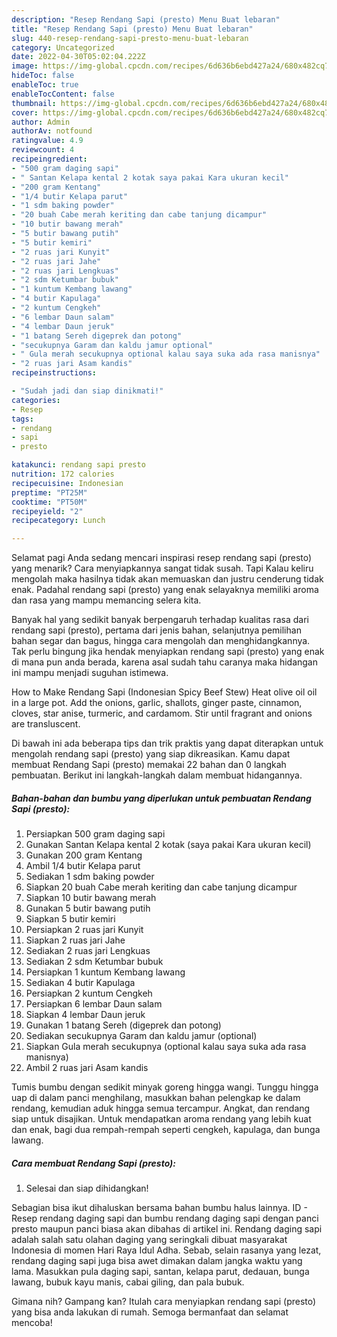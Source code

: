 ```yaml
---
description: "Resep Rendang Sapi (presto) Menu Buat lebaran"
title: "Resep Rendang Sapi (presto) Menu Buat lebaran"
slug: 440-resep-rendang-sapi-presto-menu-buat-lebaran
category: Uncategorized
date: 2022-04-30T05:02:04.222Z
image: https://img-global.cpcdn.com/recipes/6d636b6ebd427a24/680x482cq70/rendang-sapi-presto-foto-resep-utama.jpg
hideToc: false
enableToc: true
enableTocContent: false
thumbnail: https://img-global.cpcdn.com/recipes/6d636b6ebd427a24/680x482cq70/rendang-sapi-presto-foto-resep-utama.jpg
cover: https://img-global.cpcdn.com/recipes/6d636b6ebd427a24/680x482cq70/rendang-sapi-presto-foto-resep-utama.jpg
author: Admin
authorAv: notfound
ratingvalue: 4.9
reviewcount: 4
recipeingredient:
- "500 gram daging sapi"
- " Santan Kelapa kental 2 kotak saya pakai Kara ukuran kecil"
- "200 gram Kentang"
- "1/4 butir Kelapa parut"
- "1 sdm baking powder"
- "20 buah Cabe merah keriting dan cabe tanjung dicampur"
- "10 butir bawang merah"
- "5 butir bawang putih"
- "5 butir kemiri"
- "2 ruas jari Kunyit"
- "2 ruas jari Jahe"
- "2 ruas jari Lengkuas"
- "2 sdm Ketumbar bubuk"
- "1 kuntum Kembang lawang"
- "4 butir Kapulaga"
- "2 kuntum Cengkeh"
- "6 lembar Daun salam"
- "4 lembar Daun jeruk"
- "1 batang Sereh digeprek dan potong"
- "secukupnya Garam dan kaldu jamur optional"
- " Gula merah secukupnya optional kalau saya suka ada rasa manisnya"
- "2 ruas jari Asam kandis"
recipeinstructions:

- "Sudah jadi dan siap dinikmati!"
categories:
- Resep
tags:
- rendang
- sapi
- presto

katakunci: rendang sapi presto 
nutrition: 172 calories
recipecuisine: Indonesian
preptime: "PT25M"
cooktime: "PT50M"
recipeyield: "2"
recipecategory: Lunch

---
```



Selamat pagi Anda sedang mencari inspirasi resep rendang sapi (presto) yang menarik? Cara menyiapkannya sangat tidak susah. Tapi Kalau keliru mengolah maka hasilnya tidak akan memuaskan dan justru cenderung tidak enak. Padahal rendang sapi (presto) yang enak selayaknya memiliki aroma dan rasa yang mampu memancing selera kita.


Banyak hal yang sedikit banyak berpengaruh terhadap kualitas rasa dari rendang sapi (presto), pertama dari jenis bahan, selanjutnya pemilihan bahan segar dan bagus, hingga cara mengolah dan menghidangkannya. Tak perlu bingung jika hendak menyiapkan rendang sapi (presto) yang enak di mana pun anda berada, karena asal sudah tahu caranya maka hidangan ini mampu menjadi suguhan istimewa.

How to Make Rendang Sapi (Indonesian Spicy Beef Stew) Heat olive oil oil in a large pot. Add the onions, garlic, shallots, ginger paste, cinnamon, cloves, star anise, turmeric, and cardamom. Stir until fragrant and onions are transluscent.


Di bawah ini ada beberapa tips dan trik praktis yang dapat diterapkan untuk mengolah rendang sapi (presto) yang siap dikreasikan. Kamu dapat membuat Rendang Sapi (presto) memakai 22 bahan dan 0 langkah pembuatan. Berikut ini langkah-langkah dalam membuat hidangannya.

<!--inarticleads1-->

##### Bahan-bahan dan bumbu yang diperlukan untuk pembuatan Rendang Sapi (presto):

1. Persiapkan 500 gram daging sapi
1. Gunakan  Santan Kelapa kental 2 kotak (saya pakai Kara ukuran kecil)
1. Gunakan 200 gram Kentang
1. Ambil 1/4 butir Kelapa parut
1. Sediakan 1 sdm baking powder
1. Siapkan 20 buah Cabe merah keriting dan cabe tanjung dicampur
1. Siapkan 10 butir bawang merah
1. Gunakan 5 butir bawang putih
1. Siapkan 5 butir kemiri
1. Persiapkan 2 ruas jari Kunyit
1. Siapkan 2 ruas jari Jahe
1. Sediakan 2 ruas jari Lengkuas
1. Sediakan 2 sdm Ketumbar bubuk
1. Persiapkan 1 kuntum Kembang lawang
1. Sediakan 4 butir Kapulaga
1. Persiapkan 2 kuntum Cengkeh
1. Persiapkan 6 lembar Daun salam
1. Siapkan 4 lembar Daun jeruk
1. Gunakan 1 batang Sereh (digeprek dan potong)
1. Sediakan secukupnya Garam dan kaldu jamur (optional)
1. Siapkan  Gula merah secukupnya (optional kalau saya suka ada rasa manisnya)
1. Ambil 2 ruas jari Asam kandis


Tumis bumbu dengan sedikit minyak goreng hingga wangi. Tunggu hingga uap di dalam panci menghilang, masukkan bahan pelengkap ke dalam rendang, kemudian aduk hingga semua tercampur. Angkat, dan rendang siap untuk disajikan. Untuk mendapatkan aroma rendang yang lebih kuat dan enak, bagi dua rempah-rempah seperti cengkeh, kapulaga, dan bunga lawang. 

<!--inarticleads2-->

##### Cara membuat Rendang Sapi (presto):


1. Selesai dan siap dihidangkan!

Sebagian bisa ikut dihaluskan bersama bahan bumbu halus lainnya. ID - Resep rendang daging sapi dan bumbu rendang daging sapi dengan panci presto maupun panci biasa akan dibahas di artikel ini. Rendang daging sapi adalah salah satu olahan daging yang seringkali dibuat masyarakat Indonesia di momen Hari Raya Idul Adha. Sebab, selain rasanya yang lezat, rendang daging sapi juga bisa awet dimakan dalam jangka waktu yang lama. Masukkan pula daging sapi, santan, kelapa parut, dedauan, bunga lawang, bubuk kayu manis, cabai giling, dan pala bubuk. 

Gimana nih? Gampang kan? Itulah cara menyiapkan rendang sapi (presto) yang bisa anda lakukan di rumah. Semoga bermanfaat dan selamat mencoba!
